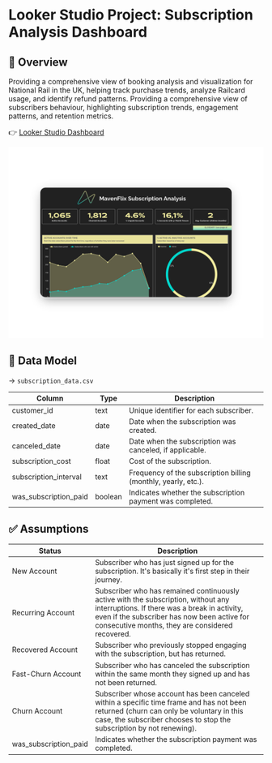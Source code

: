 # Looker Studio Project: Subscription Analysis Dashboard

## 📖 Overview
Providing a comprehensive view of booking analysis and visualization for National Rail in the UK, helping track purchase trends, analyze Railcard usage, and identify refund patterns.
Providing a comprehensive view of subscribers behaviour, highlighting subscription trends, engagement patterns, and retention metrics.

👉 [Looker Studio Dashboard](https://lookerstudio.google.com/reporting/88314616-5a91-46d5-b720-d92d717b3196/page/p_jiovlfg6od)

![Subscription Analysis Dashboard](screenshots/dashboard.png)

## 📁 Data Model

→ `subscription_data.csv` 

| Column                 | Type      | Description                                                        |
|------------------------|-----------|--------------------------------------------------------------------|
| customer_id            | text      | Unique identifier for each subscriber.                              |
| created_date           | date      | Date when the subscription was created.                             |
| canceled_date          | date      | Date when the subscription was canceled, if applicable.            |
| subscription_cost      | float     | Cost of the subscription.                                           |
| subscription_interval  | text      | Frequency of the subscription billing (monthly, yearly, etc.).      |
| was_subscription_paid  | boolean   | Indicates whether the subscription payment was completed.           |

## ✅ Assumptions

| Status                 | Description               |
|------------------------|---------------------------|
| New Account           | Subscriber who has just signed up for the subscription. It's basically it's first step in their journey.  |
| Recurring Account     | Subscriber who has remained continuously active with the subscription, without any interruptions. If there was a break in activity, even if the subscriber has now been active for consecutive months, they are considered recovered.                        |
| Recovered Account     | Subscriber who previously stopped engaging with the subscription, but has returned.           |
| Fast-Churn Account    | Subscriber who has canceled the subscription within the same month they signed up and has not been returned.                                          |
| Churn Account         | Subscriber whose account has been canceled within a specific time frame and has not been returned (churn can only be voluntary in this case, the subscriber chooses to stop the subscription by not renewing).    |
| was_subscription_paid  | Indicates whether the subscription payment was completed.           |

